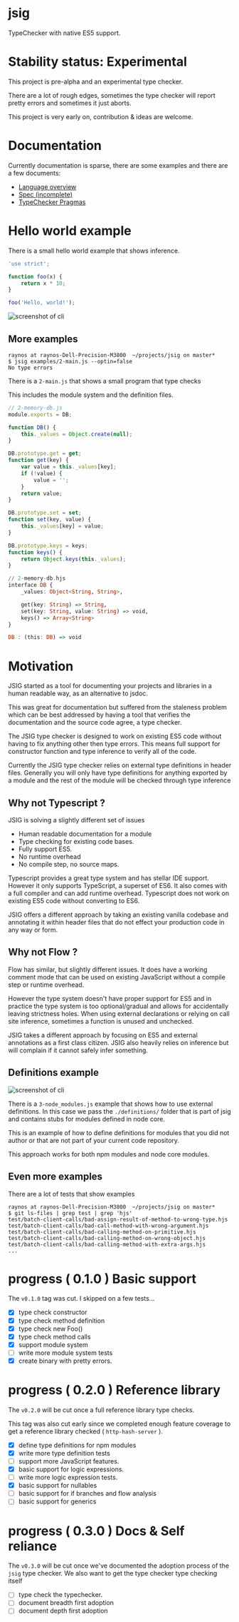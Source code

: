 # jsig

TypeChecker with native ES5 support.

# Stability status: Experimental

This project is pre-alpha and an experimental type checker.

There are a lot of rough edges, sometimes the type checker will
report pretty errors and sometimes it just aborts.

This project is very early on, contribution & ideas are welcome.

# Documentation

Currently documentation is sparse, there are some examples
and there are a few documents:

 - [Language overview](docs/overview.md)
 - [Spec (incomplete)](docs/spec.md)
 - [TypeChecker Pragmas](docs/pragmas.md)

# Hello world example

There is a small hello world example that shows inference.

```js
'use strict';

function foo(x) {
    return x * 10;
}

foo('Hello, world!');
```

![screenshot of cli](http://i.imgur.com/pNlAxsF.png)

## More examples

```
raynos at raynos-Dell-Precision-M3800  ~/projects/jsig on master*
$ jsig examples/2-main.js --optin=false
No type errors
```

There is a `2-main.js` that shows a small program that type checks

This includes the module system and the definition files.

```js
// 2-memory-db.js
module.exports = DB;

function DB() {
    this._values = Object.create(null);
}

DB.prototype.get = get;
function get(key) {
    var value = this._values[key];
    if (!value) {
        value = '';
    }
    return value;
}

DB.prototype.set = set;
function set(key, value) {
    this._values[key] = value;
}

DB.prototype.keys = keys;
function keys() {
    return Object.keys(this._values);
}
```

```hs
// 2-memory-db.hjs
interface DB {
    _values: Object<String, String>,

    get(key: String) => String,
    set(key: String, value: String) => void,
    keys() => Array<String>
}

DB : (this: DB) => void
```

# Motivation

JSIG started as a tool for documenting your projects and libraries
in a human readable way, as an alternative to jsdoc.

This was great for documentation but suffered from the staleness
problem which can be best addressed by having a tool that verifies
the documentation and the source code agree, a type checker.

The JSIG type checker is designed to work on existing ES5 code
without having to fix anything other then type errors. This means
full support for constructor function and type inference to verify
all of the code.

Currently the JSIG type checker relies on external type definitions
in header files. Generally you will only have type definitions
for anything exported by a module and the rest of the module will
be checked through type inference

## Why not Typescript ?

JSIG is solving a slightly different set of issues

 - Human readable documentation for a module
 - Type checking for existing code bases.
 - Fully support ES5.
 - No runtime overhead
 - No compile step, no source maps.

Typescript provides a great type system and has stellar IDE support.
However it only supports TypeScript, a superset of ES6. It also
comes with a full compiler and can add runtime overhead. Typescript
does not work on existing ES5 code without converting to ES6.

JSIG offers a different approach by taking an existing vanilla
codebase and annotating it within header files that do not effect
your production code in any way or form.

## Why not Flow ?

Flow has similar, but slightly different issues. It does have a 
working comment mode that can be used on existing JavaScript without
a compile step or runtime overhead.

However the type system doesn't have proper support for ES5 and
in practice the type system is too optional/gradual and allows
for accidentally leaving strictness holes. When using external
declarations or relying on call site inference, sometimes a
function is unused and unchecked.

JSIG takes a different approach by focusing on ES5 and external
annotations as a first class citizen. JSIG also heavily relies
on inference but will complain if it cannot safely infer something.

## Definitions example

![screenshot of cli](http://i.imgur.com/97USHhB.png)

There is a `3-node_modules.js` example that shows how to use external
definitions. In this case we pass the `./definitions/` folder that
is part of jsig and contains stubs for modules defined in node core.

This is an example of how to define definitions for modules that you
did not author or that are not part of your current code repository.

This approach works for both npm modules and node core modules.

## Even more examples

There are a lot of tests that show examples

```
raynos at raynos-Dell-Precision-M3800  ~/projects/jsig on master*
$ git ls-files | grep test | grep 'hjs'
test/batch-client-calls/bad-assign-result-of-method-to-wrong-type.hjs
test/batch-client-calls/bad-call-method-with-wrong-argument.hjs
test/batch-client-calls/bad-calling-method-on-primitive.hjs
test/batch-client-calls/bad-calling-method-on-wrong-object.hjs
test/batch-client-calls/bad-calling-method-with-extra-args.hjs
...
```

# progress ( 0.1.0 ) Basic support

The `v0.1.0` tag was cut. I skipped on a few tests...

 - [x] type check constructor
 - [x] type check method definition
 - [x] type check new Foo()
 - [x] type check method calls 
 - [x] support module system
 - [ ] write more module system tests
 - [x] create binary with pretty errors.

# progress ( 0.2.0 ) Reference library

The `v0.2.0` will be cut once a full reference library type checks.

This tag was also cut early since we completed enough feature
coverage to get a reference library checked ( `http-hash-server` ).

 - [x] define type definitions for npm modules
 - [x] write more type definition tests
 - [ ] support more JavaScript features.
 - [x] basic support for logic expressions.
 - [ ] write more logic expression tests.
 - [x] basic support for nullables
 - [ ] basic support for if branches and flow analysis
 - [ ] basic support for generics

# progress ( 0.3.0 ) Docs & Self reliance

The `v0.3.0` will be cut once we've documented the adoption process
of the `jsig` type checker. We also want to get the type checker
type checking itself

 - [ ] type check the typechecker.
 - [ ] document breadth first adoption
 - [ ] document depth first adoption
